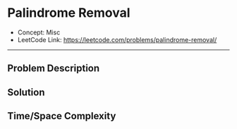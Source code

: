 # Palindrome Removal

- Concept: Misc
- LeetCode Link: https://leetcode.com/problems/palindrome-removal/

---

## Problem Description

## Solution

## Time/Space Complexity


